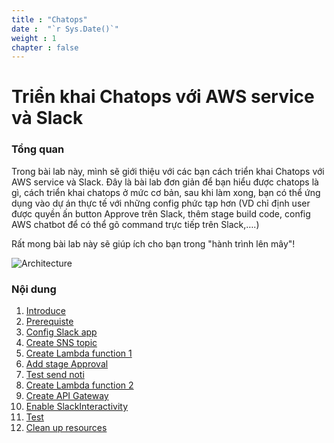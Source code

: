 ```yaml
---
title : "Chatops"
date :  "`r Sys.Date()`" 
weight : 1 
chapter : false
---
```

# Triển khai Chatops với AWS service và Slack

### Tổng quan

 Trong bài lab này, mình sẽ giới thiệu với các bạn cách triển khai Chatops với AWS service và Slack.
 Đây là bài lab đơn giản để bạn hiểu được chatops là gì, cách triển khai chatops ở mức cơ bản, sau khi làm xong, bạn có thể ứng dụng vào dự án thực tế với những config phức tạp hơn (VD chỉ định user được quyền ấn button Approve trên Slack, thêm stage build code, config AWS chatbot để có thể gõ command trực tiếp trên Slack,….)
 
 Rất mong bài lab này sẽ giúp ích cho bạn trong "hành trình lên mây"!


![Architecture](/images/arc-log.png) 

### Nội dung

 1. [Introduce](1-introduce/)
 2. [Prerequiste](2-Prerequiste/)
 3. [Config Slack app](3-ConfigSlackApp/)
 4. [Create SNS topic](4-CreateSNSTopic/)
 5. [Create Lambda function 1](5-Lambda1/)
 6. [Add stage Approval](6-ApprovalStage/)
 7. [Test send noti](7-TestSendRequest/)
 8. [Create Lambda function 2](8-Lambda2/)
 9. [Create API Gateway](9-APIGateway)
 10. [Enable SlackInteractivity](10-SlackInteractivity)
 11. [Test](11-Test/)
 12. [Clean up resources](12-cleanup/)
